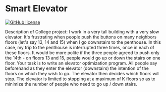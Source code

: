 # Smart Elevator

[![GitHub license](https://img.shields.io/badge/license-ISC-blue.svg)](https://opensource.org/licenses/ISC)

Description of College project:
I work in a very tall building with a very slow elevator. It's frustrating when people push the buttons on many neighbors floors (let's say 13, 14 and 15) when I go downstairs to the penthouse. In this case, my trip to the penthouse is interrupted three times, once in each of these floors. It would be more polite if the three people agreed to push only the 14th - on floors 13 and 15, people would go up or down the stairs on one floor. Your task is to write an elevator optimization program. All people say beforehand as they enter the elevator (downstairs) the intention of the floors on which they wish to go. The elevator then decides which floors will stop. The elevator is limited to stopping at a maximum of K floors so as to minimize the number of people who need to go up / down stairs.
